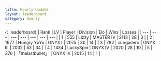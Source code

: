```yaml
---
title: Hourly Update
layout: leaderboard
category: hourly
---
```


{: .leaderboard}
| Rank | LV | Player | Division | Elo | Wins | Losses |
| --- | --- | --- | --- | --- | --- | --- |
| <span data-change="0">1</span> | 555 | <span title="ID: 44257">Lizzy</span> | MASTER IV | <span data-change="0">2113</span> | <span data-change="0">28</span> | <span data-change="0">3</span> |
| <span data-change="0">2</span> | 1677 | <span title="ID: 366840">Hungry YuYu</span> | ONYX I | <span data-change="3">2075</span> | <span data-change="2">30</span> | <span data-change="1">14</span> |
| <span data-change="0">3</span> | 782 | <span title="ID: 54134">cungadero</span> | ONYX III | <span data-change="-18">2032</span> | <span data-change="1">53</span> | <span data-change="2">34</span> |
| <span data-change="5">4</span> | 1434 | <span title="ID: 498412">LuckySpin</span> | ONYX IV | <span data-change="40">2020</span> | <span data-change="6">28</span> | <span data-change="1">10</span> |
| <span data-change="-1">5</span> | 376 | <span title="ID: 641994">「thelastbullet」</span> | ONYX IV | <span data-change="0">2015</span> | <span data-change="0">14</span> | <span data-change="0">1</span> |